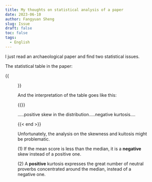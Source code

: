 ```yaml
---
title: My thoughts on statistical analysis of a paper
date: 2023-06-10
author: Fangyuan Sheng
slug: Issue
draft: false
toc: false
tags:
  - English
---
```



I just read an archaeological paper and find two statistical issues.

The statistical table in the paper:

{{<figure src="https://hellenshengfy.github.io/issue_2.png">}}

And the interpretation of the table goes like this: 

{{<block class="note">}}

.....positive skew in the distribution.....negative kurtosis....

{{< end >}}

Unfortunately, the analysis on the skewness and kuitosis might be problematic.

(1) If the mean score is less than the median, it is a **negative** skew instead of a positive one.
  
(2) A **positive** kurtosis expresses the great number of neutral proverbs concentrated around the median, instead of a negative one.

